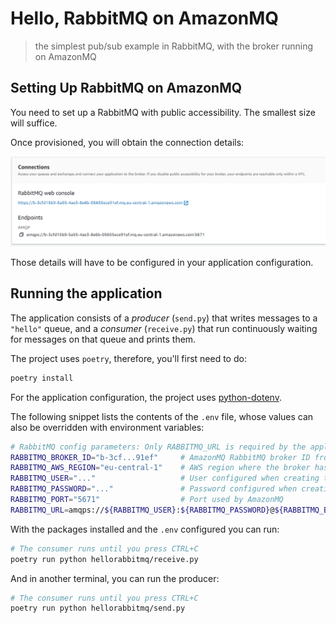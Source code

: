 # Hello, RabbitMQ on AmazonMQ
> the simplest pub/sub example in RabbitMQ, with the broker running on AmazonMQ

## Setting Up RabbitMQ on AmazonMQ

You need to set up a RabbitMQ with public accessibility. The smallest size will suffice.

Once provisioned, you will obtain the connection details:

![RabbitMQ connection details](connection-details.png)

Those details will have to be configured in your application configuration.



## Running the application

The application consists of a *producer* (`send.py`) that writes messages to a `"hello"` queue, and a *consumer* (`receive.py`) that run continuously waiting for messages on that queue and prints them.

The project uses `poetry`, therefore, you'll first need to do:

```bash
poetry install
```

For the application configuration, the project uses [python-dotenv](https://github.com/theskumar/python-dotenv).

The following snippet lists the contents of the `.env` file, whose values can also be overridden with environment variables:

```bash
# RabbitMQ config parameters: Only RABBITMQ_URL is required by the application
RABBITMQ_BROKER_ID="b-3cf...91ef"     # AmazonMQ RabbitMQ broker ID from the connection
RABBITMQ_AWS_REGION="eu-central-1"    # AWS region where the broker has been provisioned
RABBITMQ_USER="..."                   # User configured when creating the broker
RABBITMQ_PASSWORD="..."               # Password configured when creating the broker
RABBITMQ_PORT="5671"                  # Port used by AmazonMQ
RABBITMQ_URL=amqps://${RABBITMQ_USER}:${RABBITMQ_PASSWORD}@${RABBITMQ_BROKER_ID}.mq.${RABBITMQ_AWS_REGION}.amazonaws.com:${PORT}
```

With the packages installed and the `.env` configured you can run:

```bash
# The consumer runs until you press CTRL+C
poetry run python hellorabbitmq/receive.py
```

And in another terminal, you can run the producer:

```bash
# The consumer runs until you press CTRL+C
poetry run python hellorabbitmq/send.py
```
